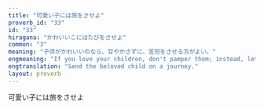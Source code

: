 ```yaml
---
title: "可愛い子には旅をさせよ"
proverb_id: "33"
id: "33"
hiragana: "かわいいこにはたびをさせよ"
common: "3"
meaning: "子供がかわいいのなら、甘やかさずに、苦労をさせる方がよい。"
engmeaning: "If you love your children, don't pamper them; instead, let them experience hardships."
engtranslation: "Send the beloved child on a journey."
layout: proverb
---
```


可愛い子には旅をさせよ
